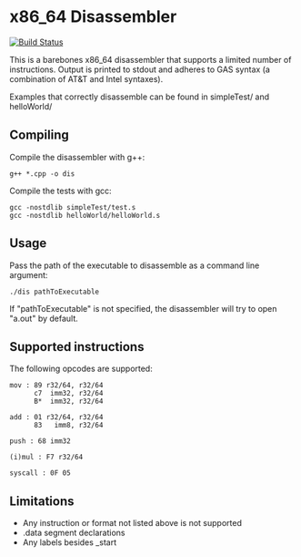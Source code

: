 # x86_64 Disassembler
[![Build Status](https://travis-ci.org/JonathanPugh/x86_64-Disassembler.svg?branch=master)](https://travis-ci.org/JonathanPugh/x86_64-Disassembler)

This is a barebones x86_64 disassembler that supports a limited number of instructions. Output is printed to stdout and adheres to GAS syntax (a combination of AT&T and Intel syntaxes).

Examples that correctly disassemble can be found in simpleTest/ and helloWorld/

## Compiling
Compile the disassembler with g++:

```
g++ *.cpp -o dis
```

Compile the tests with gcc:
```
gcc -nostdlib simpleTest/test.s
gcc -nostdlib helloWorld/helloWorld.s
```

## Usage
Pass the path of the executable to disassemble as a command line argument:

```
./dis pathToExecutable
```
If "pathToExecutable" is not specified, the disassembler will try to open "a.out" by default.

## Supported instructions
The following opcodes are supported:
```
mov : 89 r32/64, r32/64
      c7  imm32, r32/64
      B*  imm32, r32/64 

add : 01 r32/64, r32/64
      83   imm8, r32/64

push : 68 imm32

(i)mul : F7 r32/64

syscall : 0F 05 
```

## Limitations
 * Any instruction or format not listed above is not supported
 * .data segment declarations
 * Any labels besides _start
